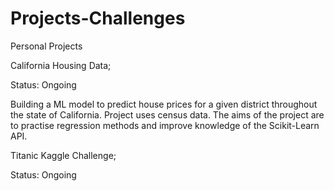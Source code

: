 # Projects-Challenges
Personal Projects

California Housing Data;

Status: Ongoing 

Building a ML model to predict house prices for a given district throughout the state of 
California. Project uses census data. 
The aims of the project are to practise regression methods and improve knowledge of 
the Scikit-Learn API.


Titanic Kaggle Challenge;

Status: Ongoing
